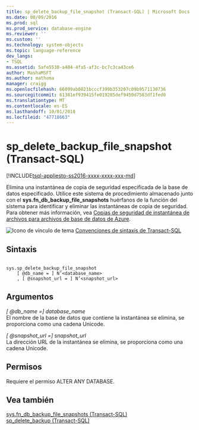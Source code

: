 ```yaml
---
title: sp_delete_backup_file_snapshot (Transact-SQL) | Microsoft Docs
ms.date: 08/09/2016
ms.prod: sql
ms.prod_service: database-engine
ms.reviewer: ''
ms.custom: ''
ms.technology: system-objects
ms.topic: language-reference
dev_langs:
- TSQL
ms.assetid: 5afe5530-a404-4fa5-af3c-bc7c3ca43ce6
author: MashaMSFT
ms.author: mathoma
manager: craigg
ms.openlocfilehash: 66099ab0821bcccf399b353207c09b9571130736
ms.sourcegitcommit: 61381ef939415fe019285def9450d7583df1fed0
ms.translationtype: MT
ms.contentlocale: es-ES
ms.lasthandoff: 10/01/2018
ms.locfileid: "47718663"
---
```

# <a name="spdeletebackupfilesnapshot-transact-sql"></a>sp_delete_backup_file_snapshot (Transact-SQL)
[!INCLUDE[tsql-appliesto-ss2016-xxxx-xxxx-xxx-md](../../includes/tsql-appliesto-ss2016-xxxx-xxxx-xxx-md.md)]

  Elimina una instantánea de copia de seguridad especificada de la base de datos especificado. Utilice este sistema de procedimiento almacenado junto con el **sys.fn_db_backup_file_snapshots** huérfanos de la función del sistema para identificar y eliminar las instantáneas de copia de seguridad. Para obtener más información, vea [Copias de seguridad de instantánea de archivos para archivos de base de datos de Azure](../../relational-databases/backup-restore/file-snapshot-backups-for-database-files-in-azure.md).  

  
 ![Icono de vínculo de tema](../../database-engine/configure-windows/media/topic-link.gif "Icono de vínculo de tema") [Convenciones de sintaxis de Transact-SQL](../../t-sql/language-elements/transact-sql-syntax-conventions-transact-sql.md)  
  
## <a name="syntax"></a>Sintaxis  
  
```  
  
sys.sp_delete_backup_file_snapshot  
    [ @db_name = ] N’<database_name>  
    , [ @snapshot_url = ] N’<snapshot_url>  
```  
  
## <a name="arguments"></a>Argumentos  
 *[ @db_name =] database_name*  
 El nombre de la base de datos que contiene la instantánea se elimina, se proporciona como una cadena Unicode.  
  
 *[ @snapshot_url =] snapshot_url*  
 La dirección URL de la instantánea se elimina, se proporciona como una cadena Unicode.  
  
## <a name="permissions"></a>Permisos  
 Requiere el permiso ALTER ANY DATABASE.  
  
## <a name="see-also"></a>Vea también  
 [sys.fn_db_backup_file_snapshots &#40;Transact-SQL&#41;](../../relational-databases/system-functions/sys-fn-db-backup-file-snapshots-transact-sql.md)   
 [sp_delete_backup &#40;Transact-SQL&#41;](../../relational-databases/system-stored-procedures/snapshot-backup-sp-delete-backup.md)  
  
  
